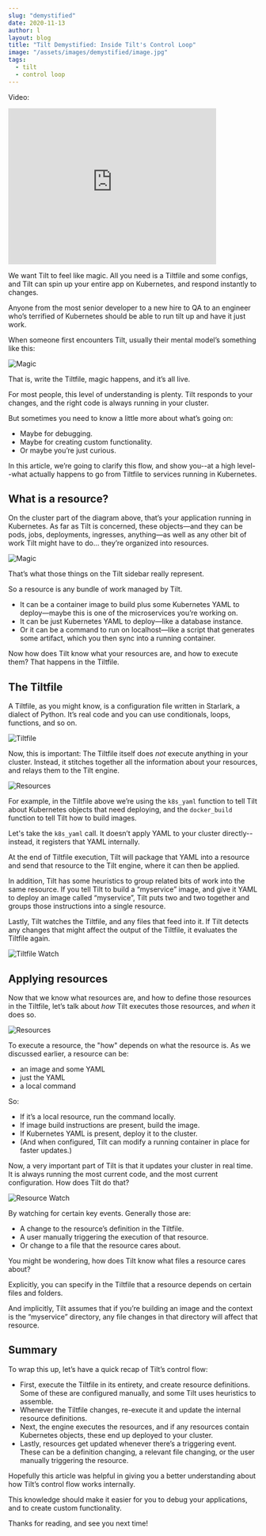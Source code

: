 ```yaml
---
slug: "demystified"
date: 2020-11-13
author: l
layout: blog
title: "Tilt Demystified: Inside Tilt's Control Loop"
image: "/assets/images/demystified/image.jpg"
tags:
  - tilt
  - control loop
---
```


Video:
<iframe width="420" height="315" src="http://www.youtube.com/embed/mN31_O-B4ss" frameborder="0" allowfullscreen></iframe>

We want Tilt to feel like magic. All you need is a Tiltfile and some configs, and Tilt can spin up your entire app on Kubernetes, and respond instantly to changes.

Anyone from the most senior developer to a new hire to QA to an engineer who’s terrified of Kubernetes should be able to run tilt up and have it just work.

When someone first encounters Tilt, usually their mental model’s something like this:

![Magic](/assets/images/demystified/02.jpg)

That is, write the Tiltfile, magic happens, and it’s all live. 

For most people, this level of understanding is plenty. Tilt responds to your changes, and the right code is always running in your cluster.

 But sometimes you need to know a little more about what’s going on: 
 
 - Maybe for debugging. 
 - Maybe for creating custom functionality. 
 - Or maybe you’re just curious.
 
 In this article, we’re going to clarify this flow, and show you--at a high level--what actually happens to go from Tiltfile to services running in Kubernetes.

## What is a resource?

On the cluster part of the diagram above, that’s your application running in Kubernetes. As far as Tilt is concerned, these objects—and they can be pods, jobs, deployments, ingresses, anything—as well as any other bit of work Tilt might have to do… they’re organized into resources. 

![Magic](/assets/images/demystified/03.jpg)

That’s what those things on the Tilt sidebar really represent.

So a resource is any bundle of work managed by Tilt. 

- It can be a container image to build plus some Kubernetes YAML to deploy—maybe this is one of the microservices you’re working on. 
- It can be just Kubernetes YAML to deploy—like a database instance. 
- Or it can be a command to run on localhost—like a script that generates some artifact, which you then sync into a running container. 

Now how does Tilt know what your resources are, and how to execute them? That happens in the Tiltfile.

## The Tiltfile

A Tiltfile, as you might know, is a configuration file written in Starlark, a dialect of Python. It’s real code and you can use conditionals, loops, functions, and so on.

![Tiltfile](/assets/images/demystified/01.jpg)

Now, this is important: The Tiltfile itself does *not*  execute anything in your cluster. Instead, it stitches together all the information about your resources, and relays them to the Tilt engine.

![Resources](/assets/images/demystified/04.jpg)

For example, in the Tiltfile above we’re using the `k8s_yaml` function to tell Tilt about Kubernetes objects that need deploying, and the `docker_build` function to tell Tilt how to build images. 

Let's take the `k8s_yaml` call. It doesn’t apply YAML to your cluster directly--instead, it registers that YAML internally. 

At the end of Tiltfile execution, Tilt will package that YAML into a resource and send that resource to the Tilt engine, where it can then be applied.

In addition, Tilt has some heuristics to group related bits of work into the same resource. If you tell Tilt to build a “myservice” image, and give it YAML to deploy an image called “myservice”, Tilt puts two and two together and groups those instructions into a single resource.

Lastly, Tilt watches the Tiltfile, and any files that feed into it. If Tilt detects any changes that might affect the output of the Tiltfile, it evaluates the Tiltfile again.

![Tiltfile Watch](/assets/images/demystified/05.jpg)

## Applying resources

Now that we know what resources are, and how to define those resources in the Tiltfile, let’s talk about *how* Tilt executes those resources, and *when* it does so.

![Resources](/assets/images/demystified/07.jpg)

To execute a resource, the "how" depends on what the resource is. As we discussed earlier, a resource can be:

- an image and some YAML
- just the YAML
- a local command 

So: 

- If it’s a local resource, run the command locally. 
- If image build instructions are present, build the image. 
- If Kubernetes YAML is present, deploy it to the cluster. 
- (And when configured, Tilt can modify a running container in place for faster updates.) 

Now, a very important part of Tilt is that it updates your cluster in real time. It is always running the most current code, and the most current configuration. How does Tilt do that? 

![Resource Watch](/assets/images/demystified/06.jpg)

By watching for certain key events. Generally those are: 

- A change to the resource’s definition in the Tiltfile. 
- A user manually triggering the execution of that resource. 
- Or change to a file that the resource cares about.

You might be wondering, how does Tilt know what files a resource cares about? 

Explicitly, you can specify in the Tiltfile that a resource depends on certain files and folders. 

And implicitly, Tilt assumes that if you’re building an image and the context is the “myservice” directory, any file changes in that directory will affect that resource.

## Summary

To wrap this up, let’s have a quick recap of Tilt’s control flow: 

- First, execute the Tiltfile in its entirety, and create resource definitions. Some of these are configured manually, and some Tilt uses heuristics to assemble. 
- Whenever the Tiltfile changes, re-execute it and update the internal resource definitions.
-  Next, the engine  executes the resources, and if any resources contain Kubernetes objects, these end up deployed to your cluster. 
- Lastly, resources get updated whenever there’s a triggering event. These can be a definition changing, a relevant file changing, or the user manually triggering the resource.

Hopefully this article was helpful in giving you a better understanding about how Tilt’s control flow works internally. 

This knowledge should make it easier for you to debug your applications, and to create custom functionality. 

Thanks for reading, and see you next time!
